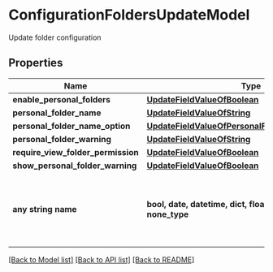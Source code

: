 # ConfigurationFoldersUpdateModel

Update folder configuration

## Properties
Name | Type | Description | Notes
------------ | ------------- | ------------- | -------------
**enable_personal_folders** | [**UpdateFieldValueOfBoolean**](UpdateFieldValueOfBoolean.md) |  | [optional] 
**personal_folder_name** | [**UpdateFieldValueOfString**](UpdateFieldValueOfString.md) |  | [optional] 
**personal_folder_name_option** | [**UpdateFieldValueOfPersonalFolderNameOptionType**](UpdateFieldValueOfPersonalFolderNameOptionType.md) |  | [optional] 
**personal_folder_warning** | [**UpdateFieldValueOfString**](UpdateFieldValueOfString.md) |  | [optional] 
**require_view_folder_permission** | [**UpdateFieldValueOfBoolean**](UpdateFieldValueOfBoolean.md) |  | [optional] 
**show_personal_folder_warning** | [**UpdateFieldValueOfBoolean**](UpdateFieldValueOfBoolean.md) |  | [optional] 
**any string name** | **bool, date, datetime, dict, float, int, list, str, none_type** | any string name can be used but the value must be the correct type | [optional]

[[Back to Model list]](../README.md#documentation-for-models) [[Back to API list]](../README.md#documentation-for-api-endpoints) [[Back to README]](../README.md)


